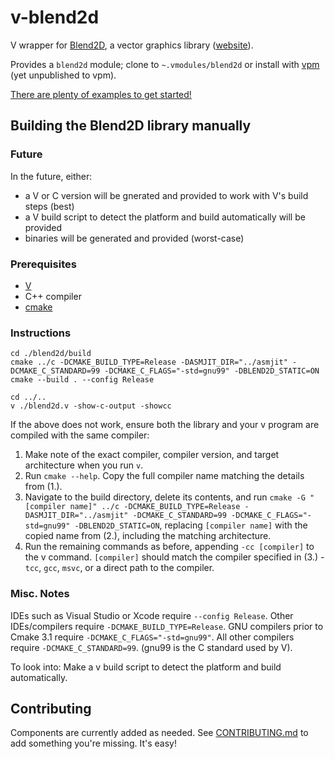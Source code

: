 # v-blend2d

V wrapper for [Blend2D](https://github.com/blend2d/blend2d), a vector graphics library ([website](https://blend2d.com/)).

Provides a `blend2d` module; clone to `~.vmodules/blend2d` or install with [vpm](https://vpm.vlang.io/) (yet unpublished to vpm).

[There are plenty of examples to get started!](https://github.com/Ben-Fields/v-blend2d-examples)

## Building the Blend2D library manually

### Future

In the future, either:
 - a V or C version will be gnerated and provided to work with V's build steps (best)
 - a V build script to detect the platform and build automatically will be provided
 - binaries will be generated and provided (worst-case)

### Prerequisites
* [V](https://vlang.io/)
* C++ compiler
* [cmake](https://cmake.org/download/)

### Instructions
```
cd ./blend2d/build
cmake ../c -DCMAKE_BUILD_TYPE=Release -DASMJIT_DIR="../asmjit" -DCMAKE_C_STANDARD=99 -DCMAKE_C_FLAGS="-std=gnu99" -DBLEND2D_STATIC=ON
cmake --build . --config Release

cd ../..
v ./blend2d.v -show-c-output -showcc
```

If the above does not work, ensure both the library and your v program are compiled with the same compiler:
1. Make note of the exact compiler, compiler version, and target architecture when you run `v`.
2. Run `cmake --help`. Copy the full compiler name matching the details from (1.).
3. Navigate to the build directory, delete its contents, and run `cmake -G "[compiler name]" ../c -DCMAKE_BUILD_TYPE=Release -DASMJIT_DIR="../asmjit" -DCMAKE_C_STANDARD=99 -DCMAKE_C_FLAGS="-std=gnu99" -DBLEND2D_STATIC=ON`, replacing `[compiler name]` with the copied name from (2.), including the matching architecture.
4. Run the remaining commands as before, appending `-cc [compiler]` to the v command. `[compiler]` should match the compiler specified in (3.) - `tcc`, `gcc`, `msvc`, or a direct path to the compiler.

### Misc. Notes

IDEs such as Visual Studio or Xcode require `--config Release`. Other IDEs/compilers require `-DCMAKE_BUILD_TYPE=Release`.
GNU compilers prior to Cmake 3.1 require `-DCMAKE_C_FLAGS="-std=gnu99"`. All other compilers require `-DCMAKE_C_STANDARD=99`. (gnu99 is the C standard used by V).

To look into: Make a v build script to detect the platform and build automatically.

## Contributing

Components are currently added as needed. See [CONTRIBUTING.md](https://github.com/Ben-Fields/v-blend2d/blob/master/CONTRIBUTING.md) to add something you're missing. It's easy!
